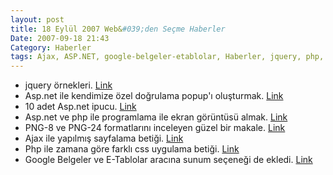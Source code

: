 ```yaml
---
layout: post
title: 18 Eylül 2007 Web&#039;den Seçme Haberler
Date: 2007-09-18 21:43
Category: Haberler
tags: Ajax, ASP.NET, google-belgeler-etablolar, Haberler, jquery, php, png, sunum
---
```


-   jquery örnekleri. [Link][]
-   Asp.net ile kendimize özel doğrulama popup'ı oluşturmak. [Link][1]
-   10 adet Asp.net ipucu. [Link][2]
-   Asp.net ve php ile programlama ile ekran görüntüsü almak. [Link][3]
-   PNG-8 ve PNG-24 formatlarını inceleyen güzel bir makale. [Link][4]
-   Ajax ile yapılmış sayfalama betiği. [Link][5]
-   Php ile zamana göre farklı css uygulama betiği. [Link][6]
-   Google Belgeler ve E-Tablolar aracına sunum seçeneği de ekledi.
    [Link][7]


  [Link]: http://ui.jquery.com/ "jQuery demo"
  [1]: http://aspalliance.com/1366 "asp.net doğrulama ekranı"
  [2]: http://www.ajaxninja.com/?p=167 "asp.net ipucu"
  [3]: http://www.plentyofcode.com/2007/09/website-screenshot-capture-with-aspnet.html
    "asp.net ve php ekran görüntüsü"
  [4]: http://www.sitepoint.com/blogs/2007/09/18/png8-the-clear-winner/
    "png"
  [5]: http://www.dynamicdrive.com/dynamicindex17/ajaxpaginate/index.htm
    "sayfalama betiği"
  [6]: http://www.prdesign-studio.co.uk/HarryRoberts/index.php?2007/09/10/08/15/29-create-a-timed-stylesheet-using-php
    "zaman ayarlı css"
  [7]: http://googlesystem.blogspot.com/2007/09/google-presentations-finally-launched.html
    "Google Belgeler ve E-tabloalr ve sunu"
